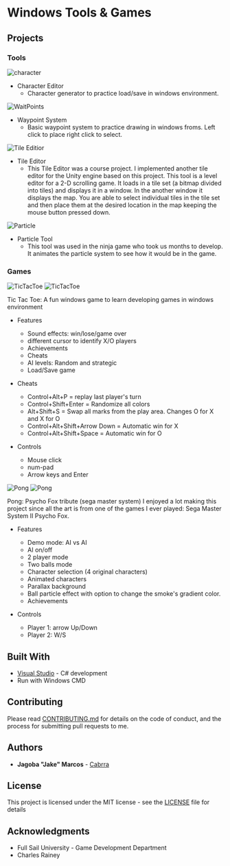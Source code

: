 Windows Tools & Games
=====================

## Projects

### Tools

![character](https://github.com/Cabrra/cabrra.github.io/blob/master/Images/Tools/Character.png)

+ Character Editor
	+ Character generator to practice load/save in windows environment.

	
![WaitPoints](https://github.com/Cabrra/cabrra.github.io/blob/master/Images/Tools/Waypoints.png)

+ Waypoint System
	+ Basic waypoint system to practice drawing in windows froms. Left click to place right click to select.

	
![Tile Editior](https://github.com/Cabrra/cabrra.github.io/blob/master/Images/Tools/TileEditor.png)
	
+ Tile Editor
	+ This Tile Editor was a course project. I implemented another tile editor for the Unity engine based on this project. This tool is a level editor for a 2-D scrolling game. It loads in a tile set (a bitmap divided into tiles) and displays it in a window. In the another window it displays the map. You are able to select individual tiles in the tile set and then place them at the desired location in the map keeping the mouse button pressed down.

	
![Particle](https://github.com/Cabrra/cabrra.github.io/blob/master/Images/Tools/ParticleTool.png)

+ Particle Tool
	+ This tool was used in the ninja game who took us  months to develop. It animates the particle system to see how it would be in the game.  

	
### Games

![TicTacToe](https://github.com/Cabrra/cabrra.github.io/blob/master/Images/Tools/TicTac1.png)
![TicTacToe](https://github.com/Cabrra/cabrra.github.io/blob/master/Images/Tools/TicTac2.png)

Tic Tac Toe:
A fun windows game to learn developing games in windows environment

+ Features
	+ Sound effects: win/lose/game over
	+ different cursor to identify X/O players
	+ Achievements
	+ Cheats
	+ AI levels: Random and strategic
	+ Load/Save game
	
+ Cheats
	+ Control+Alt+P = replay last player's turn
	+ Control+Shift+Enter = Randomize all colors
	+ Alt+Shift+S = Swap all marks from the play area. Changes O for X and X for O
	+ Control+Alt+Shift+Arrow Down = Automatic win for X
	+ Control+Alt+Shift+Space = Automatic win for O
	
+ Controls
	+ Mouse click 
	+ num-pad
	+ Arrow keys and Enter

	
![Pong](https://github.com/Cabrra/cabrra.github.io/blob/master/Images/Tools/Pong1.png)
![Pong](https://github.com/Cabrra/cabrra.github.io/blob/master/Images/Tools/Pong2.png)
	
Pong: Psycho Fox tribute (sega master system)
I enjoyed a lot making this project since all the art is from one of the games I ever played: Sega Master System II Psycho Fox.

+ Features
	+ Demo mode: AI vs AI
	+ AI on/off
	+ 2 player mode
	+ Two balls mode
	+ Character selection (4 original characters)
	+ Animated characters
	+ Parallax background
	+ Ball particle effect with option to change the smoke's gradient color.
	+ Achievements

+ Controls
	+ Player 1: arrow Up/Down
	+ Player 2: W/S

## Built With

* [Visual Studio](https://visualstudio.microsoft.com/)	- C# development
* Run with Windows CMD

## Contributing

Please read [CONTRIBUTING.md](https://github.com/Cabrra/Contributing-template/blob/master/Contributing-template.md) for details on the code of conduct, and the process for submitting pull requests to me.

## Authors

* **Jagoba "Jake" Marcos** - [Cabrra](https://github.com/Cabrra)

## License

This project is licensed under the MIT license - see the [LICENSE](LICENSE) file for details

## Acknowledgments

* Full Sail University - Game Development Department
* Charles Rainey
